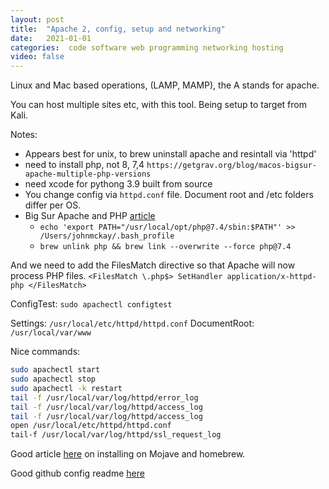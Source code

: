 ```yaml
---
layout: post
title:  "Apache 2, config, setup and networking"
date:   2021-01-01
categories:  code software web programming networking hosting
video: false
---
```


Linux and Mac based operations, (LAMP, MAMP), the A stands for apache.

You can host multiple sites etc, with this tool.  Being setup to target from Kali.

Notes: 
 - Appears best for unix, to brew uninstall apache and resintall via 'httpd'
 - need to install php, not 8, 7,4 `https://getgrav.org/blog/macos-bigsur-apache-multiple-php-versions`
 - need xcode for pythong 3.9 built from source
 - You change config via `httpd.conf` file.   Document root and /etc folders differ per OS.
 - Big Sur Apache and PHP [article](//getgrav.org/blog/macos-bigsur-apache-multiple-php-versions)
   - `echo 'export PATH="/usr/local/opt/php@7.4/sbin:$PATH"' >> /Users/johnmckay/.bash_profile`
   - `brew unlink php && brew link --overwrite --force php@7.4`

And we need to add the FilesMatch directive so that Apache will now process PHP files.
`<FilesMatch \.php$>
    SetHandler application/x-httpd-php
</FilesMatch>
`

ConfigTest: `sudo apachectl configtest`

Settings: `/usr/local/etc/httpd/httpd.conf`
DocumentRoot: `/usr/local/var/www`

Nice commands:
```bash
sudo apachectl start
sudo apachectl stop
sudo apachectl -k restart
tail -f /usr/local/var/log/httpd/error_log
tail -f /usr/local/var/log/httpd/access_log
tail -f /usr/local/var/log/httpd/access_log
open /usr/local/etc/httpd/httpd.conf
tail-f /usr/local/var/log/httpd/ssl_request_log
```

Good article [here](//joostvanveen.com/a-28/install-and-configure-apache-2-on-mojave-with-homebrew) on installing on Mojave and homebrew.

Good github config readme [here](//gist.github.com/karlhillx/5cd68430aeb25e5e242a3e2c30f238d1)
